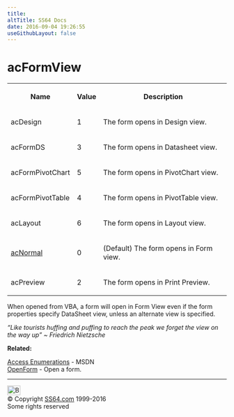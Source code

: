 ```yaml
---
title:
altTitle: SS64 Docs
date: 2016-09-04 19:26:55
useGithubLayout: false
---
```

<!-- #BeginLibraryItem "/Library/head_access.lbi" --><!-- #EndLibraryItem --><h1>acFormView</h1>
<table>
<tbody><tr><th><p>Name</p></th><th><p>Value</p></th><th><p>Description</p></th></tr>
<tr><td><p>acDesign</p></td><td><p>1</p></td><td><p>The form opens in Design view.</p></td></tr>
<tr><td><p>acFormDS</p></td><td><p>3</p></td><td><p>The form opens in Datasheet view.</p></td></tr>
<tr><td><p>acFormPivotChart</p></td><td><p>5</p></td><td><p>The form opens in PivotChart view.</p></td></tr>
<tr><td><p>acFormPivotTable</p></td><td><p>4</p></td><td><p>The form opens in PivotTable view.</p></td></tr>
<tr><td><p>acLayout</p></td><td><p>6</p></td><td><p>The form opens in Layout view.</p></td></tr>
<tr><td><p><u>acNormal</u></p></td><td><p>0</p></td><td><p>(Default) The form opens in Form view.</p></td></tr>
<tr><td><p>acPreview</p></td><td><p>2</p></td><td><p>The form opens in Print Preview.</p></td></tr></tbody></table>
<p>When opened from VBA, a form will open in Form View even if the form properties specify DataSheet view, unless an alternate view is specified. </p>
<p class="quote"><i> “Like tourists huffing and puffing to reach the peak we forget the view on the way up” ~ Friedrich Nietzsche</i></p>
<p><b>Related:</b></p>
<p><a href="http://msdn.microsoft.com/en-us/library/ff841597.aspx">Access Enumerations</a> - MSDN<br>
<a href="openform.html">OpenForm</a> - Open a form.</p><!-- #BeginLibraryItem "/Library/foot_access.lbi" --><p>
<!-- access -->

<hr>
<div id="bl" class="footer"><a href="acformview.html#"><img src="../images/top.png" width="30" height="22" alt="Back to the Top"></a></div>
<div id="br" class="footer, tagline">© Copyright <a href="../index.html">SS64.com</a> 1999-2016<br>
Some rights reserved</div><!-- #EndLibraryItem -->

